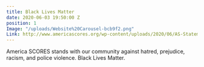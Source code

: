 ```yaml
---
title: Black Lives Matter
date: 2020-06-03 19:50:00 Z
position: 1
Image: "/uploads/Website%20Carousel-bcb9f2.png"
Link: http://www.americascores.org/wp-content/uploads/2020/06/AS-Statement.pdf
---
```


America SCORES stands with our community against hatred, prejudice, racism, and police violence. Black Lives Matter.